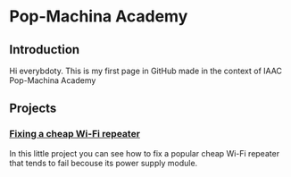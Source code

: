 # Pop-Machina Academy
## Introduction
Hi everybdoty.  This is my first page in GitHub made in the context of IAAC Pop-Machina Academy
## Projects
### <a href="./fixing-wifi-repeater/index.html">Fixing a cheap Wi-Fi repeater</a>
In this little project you can see how to fix a popular cheap Wi-Fi repeater that tends to fail becouse its power supply module.

